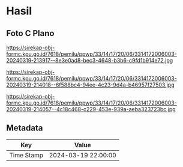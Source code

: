 # Hasil

## Foto C Plano

https://sirekap-obj-formc.kpu.go.id/7618/pemilu/ppwp/33/14/17/20/06/3314172006003-20240319-213917--8e3e0ad8-bec3-4648-b3b6-c9fd1b914e72.jpg

https://sirekap-obj-formc.kpu.go.id/7618/pemilu/ppwp/33/14/17/20/06/3314172006003-20240319-214018--6f588bc4-94ee-4c23-9d4a-b46957f27503.jpg

https://sirekap-obj-formc.kpu.go.id/7618/pemilu/ppwp/33/14/17/20/06/3314172006003-20240319-214057--4c18c468-c229-453e-939a-aeba323723bc.jpg


## Metadata

| Key        | Value               |
| ---------- | ------------------- |
| Time Stamp | 2024-03-19 22:00:00 |



